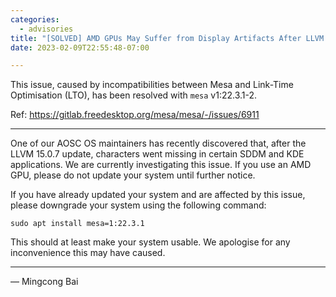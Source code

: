 ```yaml
---
categories:
  - advisories
title: "[SOLVED] AMD GPUs May Suffer from Display Artifacts After LLVM 15 Update"
date: 2023-02-09T22:55:48-07:00

---
```


This issue, caused by incompatibilities between Mesa and Link-Time
Optimisation (LTO), has been resolved with `mesa` v1:22.3.1-2.

Ref: https://gitlab.freedesktop.org/mesa/mesa/-/issues/6911

---

One of our AOSC OS maintainers has recently discovered that, after the LLVM
15.0.7 update, characters went missing in certain SDDM and KDE applications.
We are currently investigating this issue. If you use an AMD GPU, please do
not update your system until further notice.

If you have already updated your system and are affected by this issue, please
downgrade your system using the following command:

```
sudo apt install mesa=1:22.3.1
```

This should at least make your system usable. We apologise for any
inconvenience this may have caused.

---

— Mingcong Bai
